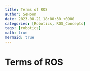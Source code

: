 ```yaml
---
title: Terms of ROS
author: SeHoon
date: 2023-08-21 18:00:30 +0900
categories: [Robotics, ROS_Concepts]
tags: [robotics]
math: true
mermaid: true
---
```


# Terms of ROS